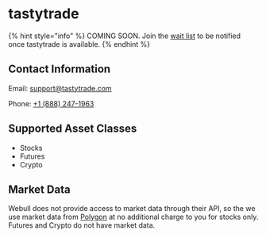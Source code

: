 # tastytrade

{% hint style="info" %}
COMING SOON. Join the [wait list](https://traderspost.io/broker/tastytrade) to be notified once tastytrade is available.
{% endhint %}

## Contact Information

Email: [support@tastytrade.com](mailto:support@tastytrade.com)

Phone: [+1 (888) 247-1963](tel:18882471963)

## Supported Asset Classes

* Stocks
* Futures
* Crypto

## Market Data

Webull does not provide access to market data through their API, so the we use market data from [Polygon](https://polygon.io/) at no additional charge to you for stocks only. Futures and Crypto do not have market data.
